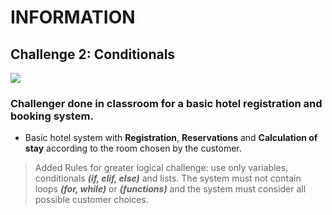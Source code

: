 # INFORMATION
## Challenge 2:  Conditionals 
<p align="corner">
  <a href="https://skillicons.dev">
    <img src="https://skillicons.dev/icons?i=py" />
  <a/>
</p>
    
### Challenger done in classroom for a basic hotel registration and booking system.
- Basic hotel system with **Registration**, **Reservations** and **Calculation of stay** according to the room chosen by the customer.
> Added Rules for greater logical challenge:
use only variables, conditionals ***(if, elif, else)*** and lists.
The system must not contain loops ***(for, while)*** or ***(functions)*** and the system must consider all possible customer choices.
